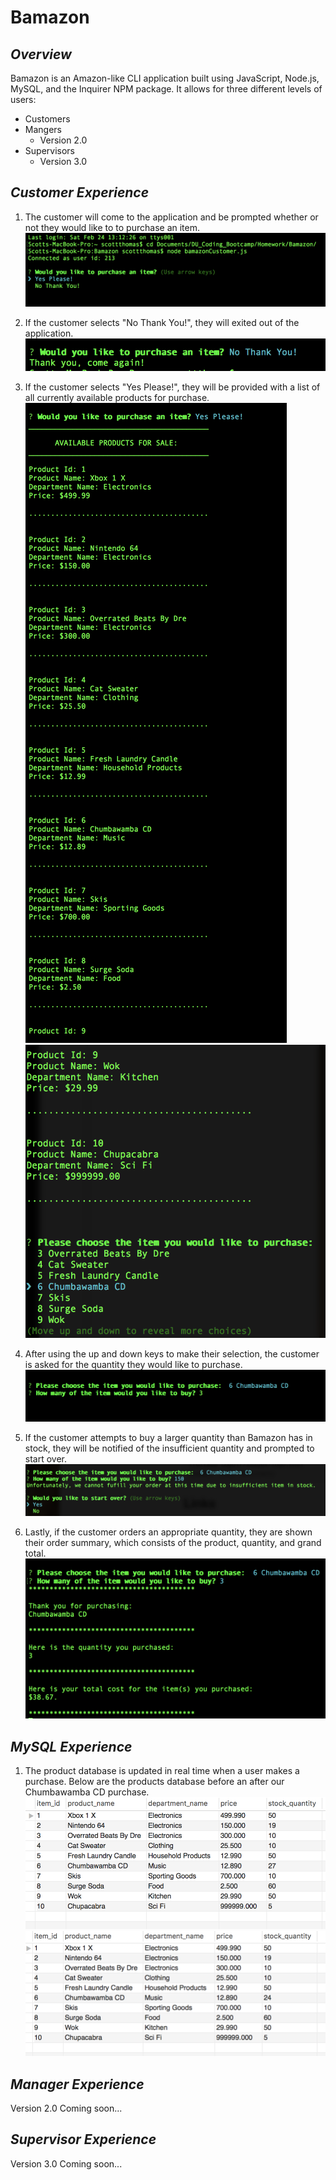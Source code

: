 # Bamazon

## *Overview*
Bamazon is an Amazon-like CLI application built using JavaScript, Node.js, MySQL, and the Inquirer NPM package. It allows for three different levels of users:
* Customers
* Mangers
  * Version 2.0
* Supervisors
  * Version 3.0

## *Customer Experience*
1. The customer will come to the application and be prompted whether or not they would like to to purchase an item.
![Initial Prompt](/assets/Customer-Images/Initial-Prompt.png)

1. If the customer selects "No Thank You!", they will exited out of the application.
![No to Prompt](/assets/Customer-Images/Initial-Prompt-No.png)

1. If the customer selects "Yes Please!", they will be provided with a list of all currently available products for purchase.
![Available Products 1](/assets/Customer-Images/Available-Products-1.png)
![Available Products 2](/assets/Customer-Images/Available-Products-2.png)

1. After using the up and down keys to make their selection, the customer is asked for the quantity they would like to purchase.
![Customer Selection](/assets/Customer-Images/Customer-Selection.png)

1. If the customer attempts to buy a larger quantity than Bamazon has in stock, they will be notified of the insufficient quantity and prompted to start over.
![insufficient Quantity](/assets/Customer-Images/insufficient-Quantity.png)

1. Lastly, if the customer orders an appropriate quantity, they are shown their order summary, which consists of the product, quantity, and grand total.
![Order Summary](/assets/Customer-Images/Order-Summary.png)

## _MySQL Experience_
1. The product database is updated in real time when a user makes a purchase. Below are the products database before an after our Chumbawamba CD purchase.
![Inventory Pre-Purchase](/assets/Customer-Images/Inventory-Pre-Purchase.png)
![Inventory Post-Purchase](/assets/Customer-Images/Inventory-Post-Purchase.png)

## *Manager Experience*
  Version 2.0 Coming soon...

## *Supervisor Experience*
  Version 3.0 Coming soon...
